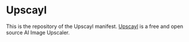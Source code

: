 # Upscayl

This is the repository of the Upscayl manifest. [Upscayl](https://github.com/upscayl/upscayl) is a free and open source AI Image Upscaler.
